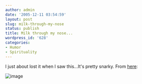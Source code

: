 ```yaml
---
author: admin
date: '2005-12-11 03:54:59'
layout: post
slug: milk-through-my-nose
status: publish
title: Milk through my nose...
wordpress_id: '628'
categories:
- Humor
- Spirituality
---
```


I just about lost it when I saw this...It's pretty snarky. From
[here](http://occultdesign.blogspot.com/2005/12/golden-dawn-practitioners-game-card.html):

![image](http://www.zhangzhung.net/pics/Magic-Golden-Dawn-card.jpg)
